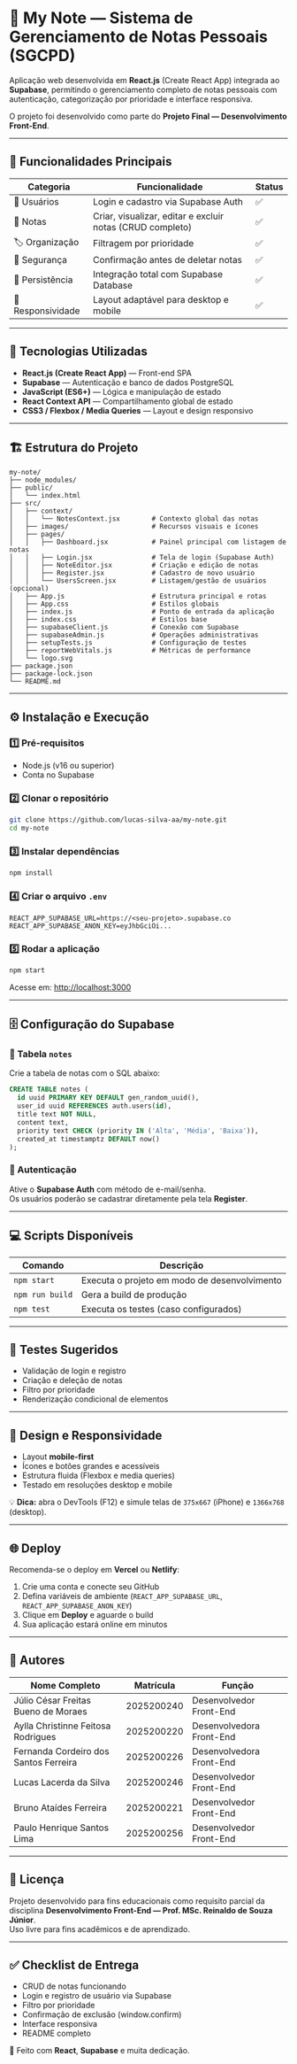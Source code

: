 
# 📝 My Note — Sistema de Gerenciamento de Notas Pessoais (SGCPD)

Aplicação web desenvolvida em **React.js** (Create React App) integrada ao **Supabase**, permitindo o gerenciamento completo de notas pessoais com autenticação, categorização por prioridade e interface responsiva.  

O projeto foi desenvolvido como parte do **Projeto Final — Desenvolvimento Front-End**.

---

## 🚀 Funcionalidades Principais

| Categoria          | Funcionalidade                                | Status |
|-------------------|-----------------------------------------------|--------|
| 👤 Usuários        | Login e cadastro via Supabase Auth            | ✅     |
| 📄 Notas           | Criar, visualizar, editar e excluir notas (CRUD completo) | ✅ |
| 🏷️ Organização     | Filtragem por prioridade                      | ✅     |
| 🔐 Segurança       | Confirmação antes de deletar notas           | ✅     |
| 💾 Persistência    | Integração total com Supabase Database       | ✅     |
| 📱 Responsividade  | Layout adaptável para desktop e mobile       | ✅     |

---

## 🧠 Tecnologias Utilizadas

- **React.js (Create React App)** — Front-end SPA  
- **Supabase** — Autenticação e banco de dados PostgreSQL  
- **JavaScript (ES6+)** — Lógica e manipulação de estado  
- **React Context API** — Compartilhamento global de estado  
- **CSS3 / Flexbox / Media Queries** — Layout e design responsivo  

---

## 🏗️ Estrutura do Projeto

```
my-note/
├── node_modules/
├── public/
│   └── index.html
├── src/
│   ├── context/
│   │   └── NotesContext.jsx        # Contexto global das notas
│   ├── images/                     # Recursos visuais e ícones
│   ├── pages/
│   │   ├── Dashboard.jsx           # Painel principal com listagem de notas
│   │   ├── Login.jsx               # Tela de login (Supabase Auth)
│   │   ├── NoteEditor.jsx          # Criação e edição de notas
│   │   ├── Register.jsx            # Cadastro de novo usuário
│   │   └── UsersScreen.jsx         # Listagem/gestão de usuários (opcional)
│   ├── App.js                      # Estrutura principal e rotas
│   ├── App.css                     # Estilos globais
│   ├── index.js                    # Ponto de entrada da aplicação
│   ├── index.css                   # Estilos base
│   ├── supabaseClient.js           # Conexão com Supabase
│   ├── supabaseAdmin.js            # Operações administrativas
│   ├── setupTests.js               # Configuração de testes
│   ├── reportWebVitals.js          # Métricas de performance
│   └── logo.svg
├── package.json
├── package-lock.json
└── README.md
```

---

## ⚙️ Instalação e Execução

### 1️⃣ Pré-requisitos
- Node.js (v16 ou superior)  
- Conta no Supabase  

### 2️⃣ Clonar o repositório
```bash
git clone https://github.com/lucas-silva-aa/my-note.git
cd my-note
```

### 3️⃣ Instalar dependências
```bash
npm install
```

### 4️⃣ Criar o arquivo `.env`
```env
REACT_APP_SUPABASE_URL=https://<seu-projeto>.supabase.co
REACT_APP_SUPABASE_ANON_KEY=eyJhbGciOi...
```

### 5️⃣ Rodar a aplicação
```bash
npm start
```

Acesse em: [http://localhost:3000](http://localhost:3000)

---

## 🗄️ Configuração do Supabase

### 🔧 Tabela `notes`
Crie a tabela de notas com o SQL abaixo:

```sql
CREATE TABLE notes (
  id uuid PRIMARY KEY DEFAULT gen_random_uuid(),
  user_id uuid REFERENCES auth.users(id),
  title text NOT NULL,
  content text,
  priority text CHECK (priority IN ('Alta', 'Média', 'Baixa')),
  created_at timestamptz DEFAULT now()
);
```

### 🔐 Autenticação
Ative o **Supabase Auth** com método de e-mail/senha.  
Os usuários poderão se cadastrar diretamente pela tela **Register**.

---

## 💻 Scripts Disponíveis

| Comando        | Descrição                                    |
|----------------|---------------------------------------------|
| `npm start`    | Executa o projeto em modo de desenvolvimento |
| `npm run build`| Gera a build de produção                     |
| `npm test`     | Executa os testes (caso configurados)       |

---

## 🧪 Testes Sugeridos
- Validação de login e registro  
- Criação e deleção de notas  
- Filtro por prioridade  
- Renderização condicional de elementos  

---

## 📱 Design e Responsividade
- Layout **mobile-first**  
- Ícones e botões grandes e acessíveis  
- Estrutura fluida (Flexbox e media queries)  
- Testado em resoluções desktop e mobile  

💡 **Dica:** abra o DevTools (F12) e simule telas de `375x667` (iPhone) e `1366x768` (desktop).

---

## 🌐 Deploy
Recomenda-se o deploy em **Vercel** ou **Netlify**:
1. Crie uma conta e conecte seu GitHub  
2. Defina variáveis de ambiente (`REACT_APP_SUPABASE_URL`, `REACT_APP_SUPABASE_ANON_KEY`)  
3. Clique em **Deploy** e aguarde o build  
4. Sua aplicação estará online em minutos

---

## 👥 Autores

| Nome Completo                                    | Matrícula   | Função                   |
|-------------------------------------------------|------------|-------------------------|
| Júlio César Freitas Bueno de Moraes             | 2025200240 | Desenvolvedor Front-End  |
| Aylla Christinne Feitosa Rodrigues              | 2025200220 | Desenvolvedora Front-End |
| Fernanda Cordeiro dos Santos Ferreira          | 2025200226 | Desenvolvedora Front-End |
| Lucas Lacerda da Silva                           | 2025200246 | Desenvolvedor Front-End  |
| Bruno Ataídes Ferreira                           | 2025200221 | Desenvolvedor Front-End  |
| Paulo Henrique Santos Lima                       | 2025200256 | Desenvolvedor Front-End  |

---

## 🧾 Licença
Projeto desenvolvido para fins educacionais como requisito parcial da disciplina **Desenvolvimento Front-End — Prof. MSc. Reinaldo de Souza Júnior**.  
Uso livre para fins acadêmicos e de aprendizado.

---

## ✅ Checklist de Entrega
- CRUD de notas funcionando  
- Login e registro de usuário via Supabase  
- Filtro por prioridade  
- Confirmação de exclusão (window.confirm)  
- Interface responsiva  
- README completo  


💬 Feito com **React**, **Supabase** e muita dedicação.
